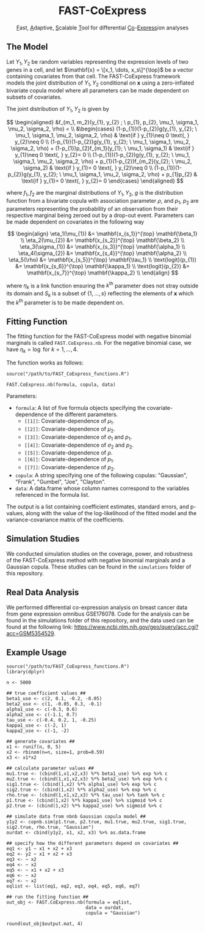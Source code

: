 <h1 align="center" style="font-weight: bold;">FAST-CoExpress</h1>

<p align="center">
  <align="center"><ins>F</ins>ast, <ins>A</ins>daptive, <ins>S</ins>calable <ins>T</ins>ool for differential <ins>Co</ins>-<ins>Express</ins>ion analyses
</p>

## The Model

Let $Y_1, Y_2$ be random variables representing the expression levels of two genes in a cell, and let $\mathbf{x} = \[x_1, \dots, x_s\]^{\top}$ be a vector containing covariates from that cell. The FAST-CoExpress framework models the joint distribution of $Y_1, Y_2$ conditional on $\mathbf{x}$ using a zero-inflated bivariate copula model where all parameters can be made dependent on subsets of covariates. 

The joint distribution of $Y_1, Y_2$ is given by 

$$
\begin{aligned}
&f_{m_1, m_2}(y_{1}, y_{2} ; \  p_{1}, p_{2}, \mu_1, \sigma_1, \mu_2, \sigma_2, \rho) = \\
&\begin{cases} 
    (1-p_{1})(1-p_{2})g(y_{1}, y_{2}; \  \mu_1, \sigma_1, \mu_2, \sigma_2, \rho) & \text{if } y_{1}\neq 0 \text{, } y_{2}\neq 0 \\
    (1-p_{1})(1-p_{2})g(y_{1}, y_{2}; \  \mu_1, \sigma_1, \mu_2, \sigma_2, \rho) + (1-p_{1})p_{2}f_{m_1}(y_{1}; \ \mu_1, \sigma_1)  & \text{if } y_{1}\neq 0 \text{, } y_{2}= 0 \\
    (1-p_{1})(1-p_{2})g(y_{1}, y_{2}; \  \mu_1, \sigma_1, \mu_2, \sigma_2, \rho) + p_{1}(1-p_{2})f_{m_2}(y_{2}; \ \mu_2, \sigma_2) & \text{if } y_{1}= 0 \text{, } y_{2}\neq 0 \\
    (1-p_{1})(1-p_{2})g(y_{1}, y_{2}; \  \mu_1, \sigma_1, \mu_2, \sigma_2, \rho) + p_{1}p_{2} & \text{if } y_{1}= 0 \text{, } y_{2}=  0   
  \end{cases}
\end{aligned}
$$

where $f_1, f_2$ are the marginal distributions of $Y_1, Y_2$, $g$ is the distribution function from a bivariate copula with association parameter $\rho$, and $p_1$, $p_2$ are parameters representing the probability of an observation from their respective marginal being zeroed out by a drop-out event. Parameters can be made dependent on covariates in the following way 

$$
\begin{align}
 \eta_1(\mu_{1}) &= \mathbf{x_{s_1}}^{\top} \mathbf{\beta_1} \\
 \eta_2(\mu_{2}) &= \mathbf{x_{s_2}}^{\top} \mathbf{\beta_2} \\
 \eta_3(\sigma_{1}) &= \mathbf{x_{s_3}}^{\top} \mathbf{\alpha_1} \\
 \eta_4(\sigma_{2}) &= \mathbf{x_{s_4}}^{\top} \mathbf{\alpha_2} \\
 \eta_5(\rho) &= \mathbf{x_{s_5}}^{\top} \mathbf{\tau_1} \\
 \text{logit}(p_{1}) &= \mathbf{x_{s_6}}^{\top} \mathbf{\kappa_1} \\
 \text{logit}(p_{2}) &=  \mathbf{x_{s_7}}^{\top} \mathbf{\kappa_2} \\
 \end{align}
$$

where $\eta_k$ is a link function ensuring the $k^{\text{th}}$ parameter does not stray outside its domain and $S_k$ is a subset of $\{1,\dots, s\}$ reflecting the elements of $\boldsymbol{x}$ which the $k^{\text{th}}$ parameter is to be made dependent on. 


## Fitting Function

The fitting function for the FAST-CoExpress model with negative binomial marginals is called `FAST.CoExpress.nb`. For the negative binomial case, we have  $\eta_k = \log$ for $k=1,\dots,4$. 

The function works as follows:

```{r}
source("/path/to/FAST_CoExpress_functions.R")

FAST.CoExpress.nb(formula, copula, data)
```
Parameters:
* `formula`: A list of five formula objects specifying the covariate-dependence of the different parameters.
  * `[[1]]`: Covariate-dependence of $\mu_1$.
  * `[[2]]`: Covariate-dependence of $\mu_2$.
  * `[[3]]`: Covariate-dependence of $\sigma_1$ and $p_1$.
  * `[[4]]`: Covariate-dependence of $\sigma_2$ and $p_2$.
  * `[[5]]`: Covariate-dependence of $\rho$.
  * `[[6]]`: Covariate-dependence of $p_1$.
  * `[[7]]`: Covariate-dependence of $p_2$.
* `copula`: A string specifying one of the following copulas: "Gaussian", "Frank", "Gumbel", "Joe", "Clayton".
* `data`: A data.frame whose column names correspond to the variables referenced in the formula list.



The output is a list containing coefficient estimates, standard errors, and p-values, along with the value of the log-likelihood of the fitted model and the variance-covariance matrix of the coefficients.

## Simulation Studies

We conducted simulation studies on the coverage, power, and robustness of the FAST-CoExpress method with negative binomial marginals and a Gaussian copula. These studies can be found in the `simulations` folder of this repository.

## Real Data Analysis

We performed differential co-expression analysis on breast cancer data from gene expression omnibus GSE176078. Code for the analysis can be found in the simulations folder of this repository, and the data used can be found at the following link: https://www.ncbi.nlm.nih.gov/geo/query/acc.cgi?acc=GSM5354529.

## Example Usage

```{r}
source("/path/to/FAST_CoExpress_functions.R")
library(dplyr)

n <- 5000

## true coefficient values ##
beta1_use <- c(2, 0.1, -0.2, -0.05)
beta2_use <- c(1, -0.05, 0.3, -0.1)
alpha1_use <- c(-0.3, 0.6)
alpha2_use <- c(-1.1, 0.7)
tau_use <- c(-0.4, 0.2, 1, -0.25)
kappa1_use <- c(-2, 1)
kappa2_use <- c(-1, -2)

## generate covariates ##
x1 <- runif(n, 0, 5)
x2 <- rbinom(n=n, size=1, prob=0.59)
x3 <- x1*x2

## calculate parameter values ##
mu1.true <- (cbind(1,x1,x2,x3) %*% beta1_use) %>% exp %>% c
mu2.true <- (cbind(1,x1,x2,x3) %*% beta2_use) %>% exp %>% c
sig1.true <- (cbind(1,x2) %*% alpha1_use) %>% exp %>% c
sig2.true <- (cbind(1,x2) %*% alpha2_use) %>% exp %>% c
rho.true <- (cbind(1,x1,x2,x3) %*% tau_use) %>% tanh %>% c
p1.true <- (cbind(1,x2) %*% kappa1_use) %>% sigmoid %>% c
p2.true <- (cbind(1,x2) %*% kappa2_use) %>% sigmoid %>% c

## simulate data from nbnb Gaussian copula model ##
y1y2 <- copnb.sim(p1.true, p2.true, mu1.true, mu2.true, sig1.true, sig2.true, rho.true, "Gaussian")
ourdat <- cbind(y1y2, x1, x2, x3) %>% as.data.frame

## specify how the different parameters depend on covariates ##
eq1 <- y1 ~ x1 + x2 + x3
eq2 <- y2 ~ x1 + x2 + x3
eq3 <- ~ x2
eq4 <- ~ x2
eq5 <- ~ x1 + x2 + x3
eq6 <- ~ x2
eq7 <- ~ x2
eqlist <- list(eq1, eq2, eq3, eq4, eq5, eq6, eq7)

## run the fitting function ##
out_obj <- FAST.CoExpress.nb(formula = eqlist,
                             data = ourdat,
                             copula = "Gaussian")

round(out_obj$output.mat, 4)
```




